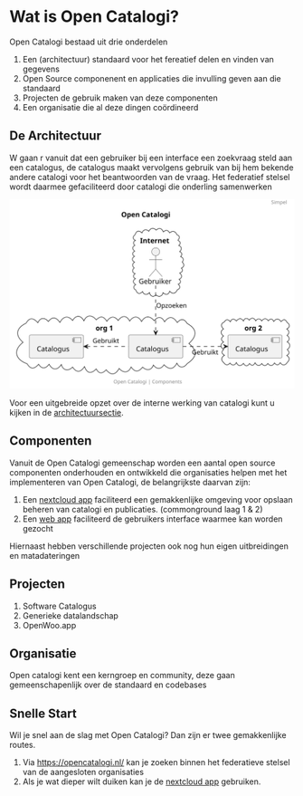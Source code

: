 # Wat is Open Catalogi?
Open Catalogi bestaad uit drie onderdelen

1. Een (architectuur) standaard voor het fereatief delen en vinden van gegevens
2. Open Source componenent en applicaties die invulling geven aan die standaard
3. Projecten de gebruik maken van deze componenten 
4. Een organisatie die al deze dingen coördineerd

## De Architectuur
W gaan r vanuit dat een gebruiker bij een interface een zoekvraag steld aan een catalogus, de catalogus maakt vervolgens gebruik van bij hem bekende andere catalogi voor het beantwoorden van de vraag. Het federatief stelsel wordt daarmee gefaciliteerd door catalogi die onderling samenwerken

![UML Diagram van OpenCatalogi](https://raw.githubusercontent.com/OpenCatalogi/.github/main/docs/handleidingen/components_simple.svg "UML Diagram van OpenCatalogi")

Voor een uitgebreide opzet over de interne werking van catalogi kunt u kijken in de [architectuursectie](/docs/handleidingen/Architectuur.md). 

## Componenten
Vanuit de Open Catalogi gemeenschap worden een aantal open source componenten onderhouden en ontwikkeld die organisaties helpen met het implementeren van Open Catalogi, de belangrijkste daarvan zijn:

1. Een [nextcloud app](https://github.com/ConductionNL/opencatalogi) faciliteerd een gemakkenlijke omgeving voor opslaan beheren van catalogi en publicaties. (commonground laag 1 & 2)
2. Een [web app](https://github.com/OpenCatalogi/web-app) faciliteerd de gebruikers interface waarmee kan worden gezocht

Hiernaast hebben verschillende projecten ook nog hun eigen uitbreidingen en matadateringen

## Projecten

1. Software Catalogus
2. Generieke datalandschap
3. OpenWoo.app 

## Organisatie
Open catalogi kent een kerngroep en community, deze gaan gemeenschapenlijk over de standaard en codebases

## Snelle Start
Wil je snel aan de slag met Open Catalogi? Dan zijn er twee gemakkenlijke routes.

1. Via https://opencatalogi.nl/ kan je zoeken binnen het federatieve stelsel van de aangesloten organisaties
2. Als je wat dieper wilt duiken kan je de [nextcloud app](https://github.com/ConductionNL/opencatalogi) gebruiken.




